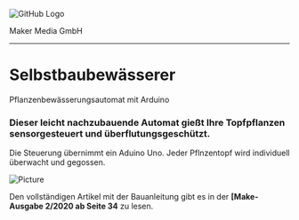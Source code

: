 ![GitHub Logo](http://www.heise.de/make/icons/make_logo.png)

Maker Media GmbH
*** 

# Selbstbaubewässerer
Pflanzenbewässerungsautomat mit Arduino

### Dieser leicht nachzubauende Automat gießt Ihre Topfpflanzen sensorgesteuert und überflutungsgeschützt.

Die Steuerung übernimmt ein Aduino Uno. Jeder Pflnzentopf wird individuell überwacht und gegossen.

![Picture](https://github.com/heise/Selbstbaugiessautomat/blob/master/IMG_0160_klein.jpg) 

Den vollständigen Artikel mit der Bauanleitung gibt es in der **[Make-Ausgabe 2/2020 ab Seite 34** zu lesen. 
